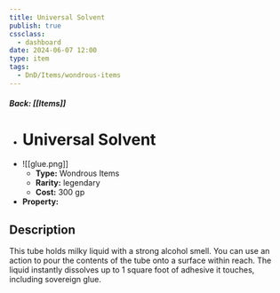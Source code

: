 ```yaml
---
title: Universal Solvent
publish: true
cssclass:
  - dashboard
date: 2024-06-07 12:00
type: item
tags:
  - DnD/Items/wondrous-items
---
```


##### Back: [[Items]]

- # Universal Solvent
- ![[glue.png]]
    - **Type:** Wondrous Items
    - **Rarity:** legendary
    - **Cost:** 300 gp
- **Property:** 



## Description 

This tube holds milky liquid with a strong alcohol smell. You can use an action to pour the contents of the tube onto a surface within reach. The liquid instantly dissolves up to 1 square foot of adhesive it touches, including sovereign glue.
